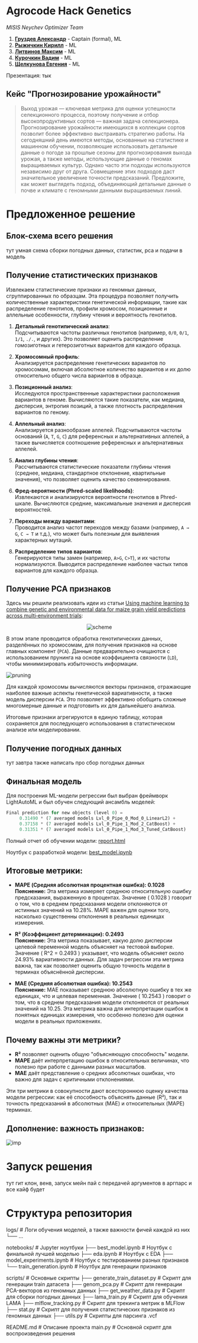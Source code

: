 # Agrocode Hack Genetics

*MISIS Neychev Optimizer Team*

1) [**Груздев Александр**](https://github.com/gruzdev-as) - Captain (formal), ML
2) [**Рыжичкин Кирилл**](https://github.com/l1ghtsource) - ML
3) [**Литвинов Максим**](https://github.com/maksimlitvinov39kg) - ML 
4) [**Курочкин Вадим**](https://github.com/Vadimbuildercxx) - ML
5) [**Щелкунова Евгения**](https://github.com/jenyanya) - ML

Презентация: тык

## Кейс "Прогнозирование урожайности"

> Выход урожая — ключевая метрика для оценки успешности селекционного процесса, поэтому получение и отбор высокопродуктивных сортов — важная задача селекционера. Прогнозирование урожайности имеющихся в коллекции сортов позволит более эффективно выстраивать стратегию работы. На сегодняшний день имеются методы, основанные на статистике и машинном обучении, позволяющие использовать детальные данные о погоде за прошлые сезоны для прогнозирования выхода урожая, а также методы, использующие данные о геномах выращиваемых культур. Однако часто эти подходы используются независимо друг от друга. Совмещение этих подходов даст значительное увеличение точности предсказаний. Предложите, как может выглядеть подход, объединяющий детальные данные о почве и климате с геномными данными выращиваемых линий.

# Предложенное решение

## Блок-схема всего решения

тут умная схема сборки погодных данных, статистик, pca и подачи в модель

## Получение статистических признаков

Извлекаем статистические признаки из геномных данных, сгруппированных по образцам. Эта процедура позволяет получить количественные характеристики генетической информации, такие как распределение генотипов, профили хромосом, позиционные и аллельные особенности, глубину чтения и вероятность генотипов.

1. **Детальный генотипический анализ**:  
   Подсчитываются частоты различных генотипов (например, `0/0`, `0/1`, `1/1`, `./.`, и других). Это позволяет оценить распределение гомозиготных и гетерозиготных вариантов для каждого образца.

2. **Хромосомный профиль**:  
   Анализируется распределение генетических вариантов по хромосомам, включая абсолютное количество вариантов и их долю относительно общего числа вариантов в образце.

3. **Позиционный анализ**:  
   Исследуются пространственные характеристики расположения вариантов в геноме. Вычисляются такие показатели, как медиана, дисперсия, энтропия позиций, а также плотность распределения вариантов по геному.

4. **Аллельный анализ**:  
   Анализируется разнообразие аллелей. Подсчитываются частоты оснований (`A`, `T`, `G`, `C`) для референсных и альтернативных аллелей, а также вычисляется соотношение референсных и альтернативных аллелей.

5. **Анализ глубины чтения**:  
   Рассчитываются статистические показатели глубины чтения (среднее, медиана, стандартное отклонение, квартильные значения), что позволяет оценить качество секвенирования.

6. **Фред-вероятности (Phred-scaled likelihoods)**:  
   Извлекаются и анализируются вероятности генотипов в Phred-шкале. Вычисляются средние, максимальные значения и дисперсия вероятностей.

7. **Переходы между вариантами**:  
   Проводится анализ частот переходов между базами (например, `A → G`, `C → T` и т.д.), что может быть полезным для выявления характерных мутаций.

8. **Распределение типов вариантов**:  
   Генерируются типы замен (например, `A>G`, `C>T`), и их частоты нормализуются. Выводится распределение наиболее частых типов вариантов для каждого образца.

## Получение PCA признаков

Здесь мы решили реализовать идеи из статьи [Using machine learning to combine genetic and environmental data for maize grain yield predictions across multi‑environment trials](https://link.springer.com/content/pdf/10.1007/s00122-024-04687-w.pdf):

<p align="center">
  <img src="images/article.png" alt="scheme" />
</p>

В этом этапе проводится обработка генотипических данных, разделённых по хромосомам, для получения признаков на основе главных компонент (`PCA`). 
Данные предварительно очищаются с использованием прунинга на основе коэффициента связности (`LD`), чтобы минимизировать избыточность информации.

![pruning](images/pruning.png)

Для каждой хромосомы вычисляются векторы признаков, отражающие наиболее важные аспекты генетической вариативности, 
а также модель дисперсии `PCA`. Это позволяет эффективно обобщить сложные многомерные данные и подготовить их для дальнейшего анализа.

Итоговые признаки агрегируются в единую таблицу, которая сохраняется для последующего использования в статистическом анализе или моделировании.

## Получение погодных данных

тут завтра также написать про сбор погодных данных

## Финальная модель

Для построения ML-модели регрессии был выбран фреймворк LightAutoML и был обучен следующий ансамбль моделей:

```python
Final prediction for new objects (level 0) = 
	 0.31490 * (7 averaged models Lvl_0_Pipe_0_Mod_0_LinearL2) +
	 0.37158 * (7 averaged models Lvl_0_Pipe_1_Mod_2_CatBoost) +
	 0.31351 * (7 averaged models Lvl_0_Pipe_1_Mod_3_Tuned_CatBoost) 
```

Полный отчет об обучении модели: [report.html](logs/tabularAutoML_model_report_weather5/lama_interactive_report.html)

Ноутбук с разработкой модели: [best_model.ipynb](notebooks/best_model.ipynb)

## Итоговые метрики:

- **MAPE (Средняя абсолютная процентная ошибка): 0.1028**  
  **Пояснение:** Эта метрика измеряет среднюю относительную ошибку предсказания, выраженную в процентах. Значение \( 0.1028 \) говорит о том, что в среднем предсказания модели отклоняются от истинных значений на 10.28%. MAPE важен для оценки того, насколько существенны отклонения в реальных единицах измерения.

- **R² (Коэффициент детерминации): 0.2493**  
  **Пояснение:** Эта метрика показывает, какую долю дисперсии целевой переменной модель объясняет на тестовой выборке. Значение \( R^2 = 0.2493 \) указывает, что модель объясняет около 24.93% вариативности данных. Для задач регрессии эта метрика важна, так как позволяет оценить общую точность модели в терминах объяснённой дисперсии.

- **MAE (Средняя абсолютная ошибка): 10.2543**  
  **Пояснение:** MAE показывает среднюю абсолютную ошибку в тех же единицах, что и целевая переменная. Значение \( 10.2543 \) говорит о том, что в среднем предсказания модели отклоняются от реальных значений на 10.25. Эта метрика важна для интерпретации ошибок в понятных единицах измерения, что особенно полезно для оценки модели в реальных приложениях.

## Почему важны эти метрики?

- **R²** позволяет оценить общую "объясняющую способность" модели.
- **MAPE** даёт интерпретацию ошибок в относительных величинах, что полезно при работе с данными разных масштабов.
- **MAE** даёт представление о средних абсолютных ошибках, что важно для задач с критичными отклонениями.

Эти три метрики в совокупности дают всестороннюю оценку качества модели регрессии: как её способность объяснять данные (R²), так и точность предсказаний в абсолютных (MAE) и относительных (MAPE) терминах.

## Дополнение: важность признаков:

![imp](logs/__results___files/__results___116_1.png)

# Запуск решения

тут гит клон, венв, запуск мейн пай с передачей аргументов в аргпарс и все кайф будет

# Структура репозитория

logs/                         # Логи обучения моделей, а также важности фичей каждой из них
└── ...

notebooks/                    #  Jupyter ноутбуки
├── best_model.ipynb          # Ноутбук с финальной лучшей моделью
├── eda.ipynb                 # Ноутбук с EDA
├── model_experiments.ipynb   # Ноутбук с тестированием разных признаков
└── train_generation.ipynb    # Ноутбук для генерации признаков

scripts/                      # Основные скрипты
├── generate_train_dataset.py # Скрипт для генерации train датасета
├── genom_pca.py              # Скрипт для генерации PCA-векторов из геномных данных
├── get_weather_data.py       # Скрипт для сборки погодных данных
├── lama_train.py             # Скрипт для обучения LAMA
├── mlflow_tracking.py        # Скрипт для трекинга метрик в MLFlow
├── stat.py                   # Скрипт для получения статистических признаков из геномных данных
├── utils.py                  # Скрипты для парсинга .vcf

README.md                     # Описание проекта
main.py                       # Основной скрипт для воспроизведения решения
